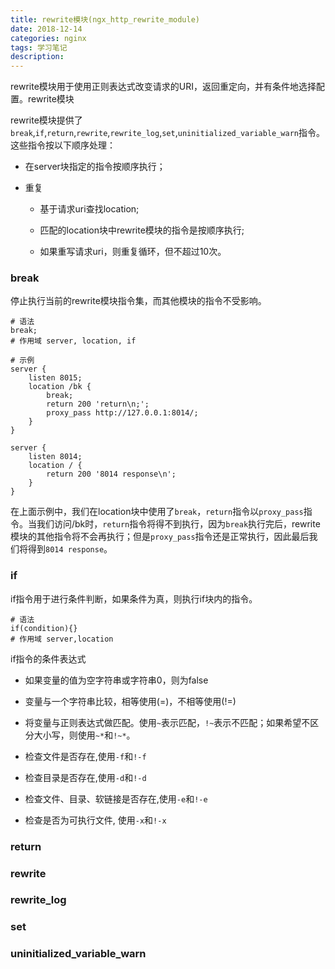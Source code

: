 ```yaml
---
title: rewrite模块(ngx_http_rewrite_module)
date: 2018-12-14
categories: nginx
tags: 学习笔记
description: 
---
```


rewrite模块用于使用正则表达式改变请求的URI，返回重定向，并有条件地选择配置。rewrite模块

rewrite模块提供了`break`,`if`,`return`,`rewrite`,`rewrite_log`,`set`,`uninitialized_variable_warn`指令。这些指令按以下顺序处理：

- 在server块指定的指令按顺序执行；

- 重复
  
  - 基于请求uri查找location;
  
  - 匹配的location块中rewrite模块的指令是按顺序执行;
  
  - 如果重写请求uri，则重复循环，但不超过10次。

### break

停止执行当前的rewrite模块指令集，而其他模块的指令不受影响。

```nginx
# 语法
break;
# 作用域 server, location, if

# 示例
server {
    listen 8015;
    location /bk {
        break;
        return 200 'return\n;';
        proxy_pass http://127.0.0.1:8014/;
    }
}

server {
    listen 8014;
    location / {
        return 200 '8014 response\n';
    }
}
```

在上面示例中，我们在location块中使用了`break`，`return`指令以`proxy_pass`指令。当我们访问/bk时，`return`指令将得不到执行，因为`break`执行完后，rewrite模块的其他指令将不会再执行；但是`proxy_pass`指令还是正常执行，因此最后我们将得到`8014 response`。

### if

if指令用于进行条件判断，如果条件为真，则执行if块内的指令。

```nginx
# 语法
if(condition){}
# 作用域 server,location
```

if指令的条件表达式

- 如果变量的值为空字符串或字符串0，则为false

- 变量与一个字符串比较，相等使用(=)，不相等使用(!=)

- 将变量与正则表达式做匹配。使用`~`表示匹配，`!~`表示不匹配；如果希望不区分大小写，则使用`~*`和`!~*`。

- 检查文件是否存在,使用`-f`和`!-f`

- 检查目录是否存在,使用`-d`和`!-d`

- 检查文件、目录、软链接是否存在,使用`-e`和`!-e`

- 检查是否为可执行文件, 使用`-x`和`!-x`



### return

### rewrite

### rewrite_log

### set

### uninitialized_variable_warn
